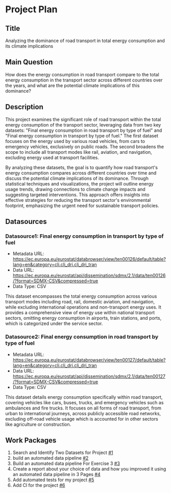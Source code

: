 # Project Plan

## Title

<!-- Give your project a short title. -->

Analyzing the dominance of road transport in total energy consumption and its climate implications

## Main Question

<!-- Think about one main question you want to answer based on the data. -->

How does the energy consumption in road transport compare to the total energy consumption in the transport sector across different countries over the years, and what are the potential climate implications of this dominance?

## Description

<!-- Describe your data science project in max. 200 words. Consider writing about why and how you attempt it. -->

This project examines the significant role of road transport within the total energy consumption of the transport sector, leveraging data from two key datasets: "Final energy consumption in road transport by type of fuel" and "Final energy consumption in transport by type of fuel." The first dataset focuses on the energy used by various road vehicles, from cars to emergency vehicles, exclusively on public roads. The second broadens the scope to include all transport modes like rail, aviation, and navigation, excluding energy used at transport facilities.

By analyzing these datasets, the goal is to quantify how road transport's energy consumption compares across different countries over time and discuss the potential climate implications of its dominance. Through statistical techniques and visualizations, the project will outline energy usage trends, drawing connections to climate change impacts and suggesting targeted interventions. This approach offers insights into effective strategies for reducing the transport sector's environmental footprint, emphasizing the urgent need for sustainable transport policies.

## Datasources

<!-- Describe each datasources you plan to use in a section. Use the prefic "DatasourceX" where X is the id of the datasource. -->

### Datasource1: Final energy consumption in transport by type of fuel

- Metadata URL: https://ec.europa.eu/eurostat/databrowser/view/ten00126/default/table?lang=en&category=cli.cli_dri.cli_dri_tran
- Data URL: https://ec.europa.eu/eurostat/api/dissemination/sdmx/2.1/data/ten00126/?format=SDMX-CSV&compressed=true
- Data Type: CSV

This dataset encompasses the total energy consumption across various transport modes including road, rail, domestic aviation, and navigation, while excluding international operations and non-transport energy uses. It provides a comprehensive view of energy use within national transport sectors, omitting energy consumption in airports, train stations, and ports, which is categorized under the service sector.

### Datasource2: Final energy consumption in road transport by type of fuel

- Metadata URL: https://ec.europa.eu/eurostat/databrowser/view/ten00127/default/table?lang=en&category=cli.cli_dri.cli_dri_tran
- Data URL: https://ec.europa.eu/eurostat/api/dissemination/sdmx/2.1/data/ten00127/?format=SDMX-CSV&compressed=true
- Data Type: CSV

This dataset details energy consumption specifically within road transport, covering vehicles like cars, buses, trucks, and emergency vehicles such as ambulances and fire trucks. It focuses on all forms of road transport, from urban to international journeys, across publicly accessible road networks, excluding off-road vehicle usage which is accounted for in other sectors like agriculture or construction.

## Work Packages

<!-- List of work packages ordered sequentially, each pointing to an issue with more details. -->

1. Search and Identify Two Datasets for Project [#1][i1]
2. build an automated data pipeline [#2][i2]
3. Build an automated data pipeline For Exercise 3 [#3][i3]
4. Create a report about your choice of data and how you improved it using an automated data pipeline in 3 Pages [#4][i4]
5. Add automated tests for my project [#5][i5]
6. Add Cl for the project [#6][i6]

[i1]: https://github.com/arezooshafayani/made-project/issues/1
[i2]: https://github.com/arezooshafayani/made-project/issues/2
[i3]: https://github.com/arezooshafayani/made-project/issues/3
[i4]: https://github.com/arezooshafayani/made-project/issues/4
[i5]: https://github.com/arezooshafayani/made-project/issues/5
[i6]: https://github.com/arezooshafayani/made-project/issues/6

